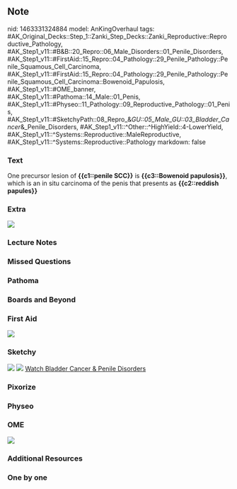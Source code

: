 ## Note
nid: 1463331324884
model: AnKingOverhaul
tags: #AK_Original_Decks::Step_1::Zanki_Step_Decks::Zanki_Reproductive::Reproductive_Pathology, #AK_Step1_v11::#B&B::20_Repro::06_Male_Disorders::01_Penile_Disorders, #AK_Step1_v11::#FirstAid::15_Repro::04_Pathology::29_Penile_Pathology::Penile_Squamous_Cell_Carcinoma, #AK_Step1_v11::#FirstAid::15_Repro::04_Pathology::29_Penile_Pathology::Penile_Squamous_Cell_Carcinoma::Bowenoid_Papulosis, #AK_Step1_v11::#OME_banner, #AK_Step1_v11::#Pathoma::14_Male::01_Penis, #AK_Step1_v11::#Physeo::11_Pathology::09_Reproductive_Pathology::01_Penis, #AK_Step1_v11::#SketchyPath::08_Repro_&_GU::05_Male_GU::03_Bladder_Cancer_&_Penile_Disorders, #AK_Step1_v11::^Other::^HighYield::4-LowerYield, #AK_Step1_v11::^Systems::Reproductive::MaleReproductive, #AK_Step1_v11::^Systems::Reproductive::Pathology
markdown: false

### Text
<div>
  One precursor lesion of <b>{{c1::penile SCC}}</b> is
  <b>{{c3::Bowenoid papulosis}}</b>, which is an in situ carcinoma
  of the penis that presents as <b>{{c2::reddish papules}}</b>
</div>

### Extra
<img src="paste-403129925370279.jpg">

### Lecture Notes


### Missed Questions


### Pathoma


### Boards and Beyond


### First Aid
<img src="tmpSnO33g.png">

### Sketchy
<img src="paste-311209035302019.jpg"> <img src=
"tmpDHh70X_1566160514431.png"> <a href=
"https://dashboard.sketchy.com/study/medical/courses/medical-pathophysiology/units/medical-pathophysiology-reproductive-gu/videos/medical-pathophysiology-reproductive-and-gu-male-gu-bladder-cancer-and-penile-disorders?utm_source=anki&utm_medium=partnership&utm_campaign=february_update&utm_content=medical">
Watch Bladder Cancer & Penile Disorders</a>

### Pixorize


### Physeo


### OME
<div class="ome-widget">
  <a href="https://onlinemeded.org?ref=anki"><img src=
  "_OME_AnkiFlashcards_General_4.png"></a>
</div>

### Additional Resources


### One by one

